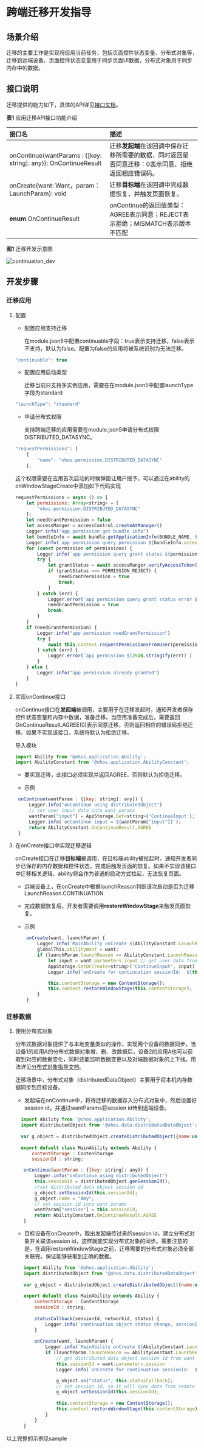 # 跨端迁移开发指导

## 场景介绍

迁移的主要工作是实现将应用当前任务，包括页面控件状态变量、分布式对象等，迁移到远端设备。页面控件状态变量用于同步页面UI数据，分布式对象用于同步内存中的数据。

## 接口说明

迁移提供的能力如下，具体的API详见[接口文档](https://gitee.com/openharmony/docs/blob/master/zh-cn/application-dev/reference/apis/js-apis-application-ability.md)。

**表1** 应用迁移API接口功能介绍

|接口名 | 描述|
|:------ | :------|
| onContinue(wantParams : {[key: string]: any}): OnContinueResult | 迁移**发起端**在该回调中保存迁移所需要的数据，同时返回是否同意迁移：0表示同意，拒绝返回相应错误码。 |
| onCreate(want: Want，param：LaunchParam): void | 迁移**目标端**在该回调中完成数据恢复，并触发页面恢复。 |
| **enum** OnContinueResult | onContinue的返回值类型：AGREE表示同意；REJECT表示拒绝；MISMATCH表示版本不匹配 |



**图1** 迁移开发示意图

![continuation_dev](figures/continuation-info.png)

## 开发步骤

### 迁移应用

1. 配置

   - 配置应用支持迁移

     在module.json5中配置continuable字段：true表示支持迁移，false表示不支持，默认为false。配置为false的应用将被系统识别为无法迁移。

   ```javascript
   "continuable": true
   ```

   

   * 配置应用启动类型

     迁移当前只支持多实例应用，需要在在module.json5中配置launchType字段为standard

   ```javascript
   "launchType": "standard"
   ```
   
   

   * 申请分布式权限
   
     支持跨端迁移的应用需要在module.json5申请分布式权限 DISTRIBUTED_DATASYNC。
   
   ```javascript
   "requestPermissions": [
       {
           "name": "ohos.permission.DISTRIBUTED_DATASYNC"
       },
   ```
   
   这个权限需要在应用首次启动的时候弹窗让用户授予，可以通过在ability的onWindowStageCreate中添加如下代码实现
   
   ```javascript
   requestPermissions = async () => {
       let permissions: Array<string> = [
           "ohos.permission.DISTRIBUTED_DATASYNC"
       ];
       let needGrantPermission = false
       let accessManger = accessControl.createAtManager()
       Logger.info("app permission get bundle info")
       let bundleInfo = await bundle.getApplicationInfo(BUNDLE_NAME, 0, 100)
       Logger.info(`app permission query permission ${bundleInfo.accessTokenId.toString()}`)
       for (const permission of permissions) {
           Logger.info(`app permission query grant status ${permission}`)
           try {
               let grantStatus = await accessManger.verifyAccessToken(bundleInfo.accessTokenId, permission)
               if (grantStatus === PERMISSION_REJECT) {
                   needGrantPermission = true
                   break;
               }
           } catch (err) {
               Logger.error(`app permission query grant status error ${permission} ${JSON.stringify(err)}`)
               needGrantPermission = true
               break;
           }
       }
       if (needGrantPermission) {
           Logger.info("app permission needGrantPermission")
           try {
               await this.context.requestPermissionsFromUser(permissions)
           } catch (err) {
               Logger.error(`app permission ${JSON.stringify(err)}`)
           }
       } else {
           Logger.info("app permission already granted")
       }
   }
   ```
   
   

2. 实现onContinue接口

   onContinue接口在**发起端**被调用，主要用于在迁移发起时，通知开发者保存控件状态变量和内存中数据，准备迁移。当应用准备完成后，需要返回OnContinueResult.AGREE(0)表示同意迁移，否则返回相应的错误码拒绝迁移。如果不实现该接口，系统将默认为拒绝迁移。

   导入模块
   
   ```javascript
   import Ability from '@ohos.application.Ability';
   import AbilityConstant from '@ohos.application.AbilityConstant';
   ```
   
   - 要实现迁移，此接口必须实现并返回AGREE，否则默认为拒绝迁移。


   - 示例

   ```javascript
    onContinue(wantParam : {[key: string]: any}) {
        Logger.info("onContinue using distributedObject")
        // set user input data into want params
        wantParam["input"] = AppStorage.Get<string>('ContinueInput');
        Logger.info(`onContinue input = ${wantParam["input"]}`);
        return AbilityConstant.OnContinueResult.AGREE
    }
   ```

   

3. 在onCreate接口中实现迁移逻辑

   onCreate接口在迁移**目标端**被调用，在目标端ability被拉起时，通知开发者同步已保存的内存数据和控件状态，完成后触发页面的恢复。如果不实现该接口中迁移相关逻辑，ability将会作为普通的启动方式拉起，无法恢复页面。

   - 远端设备上，在onCreate中根据launchReason判断该次启动是否为迁移LaunchReason.CONTINUATION
   
   
   - 完成数据恢复后，开发者需要调用**restoreWindowStage**来触发页面恢复。
   
   
   * 示例
   
   ```javascript
       onCreate(want, launchParam) {
           Logger.info(`MainAbility onCreate ${AbilityConstant.LaunchReason.CONTINUATION}`)
           globalThis.abilityWant = want;
           if (launchParam.launchReason == AbilityConstant.LaunchReason.CONTINUATION) {
               let input = want.parameters.input // get user data from want params
               AppStorage.SetOrCreate<string>('ContinueInput', input)
               Logger.info(`onCreate for continuation sessionId:  ${this.sessionId}`)
   
               this.contentStorage = new ContentStorage();
               this.context.restoreWindowStage(this.contentStorage);
           }
       }
   ```
   
   

### 迁移数据

1. 使用分布式对象

   分布式数据对象提供了与本地变量类似的操作，实现两个设备的数据同步，当设备1的应用A的分布式数据对象增、删、改数据后，设备2的应用A也可以获取到对应的数据变化，同时还能监听数据变更以及对端数据对象的上下线。用法详见[分布式对象指导文档](https://gitee.com/openharmony/docs/blob/master/zh-cn/application-dev/database/database-distributedobject-guidelines.md)。

   迁移场景中，分布式对象（distributedDataObject）主要用于将本机内存数据同步到目标设备。

   - 发起端在onContinue中，将待迁移的数据存入分布式对象中，然后设置好session id，并通过wantParams将session id传到远端设备。

    ```javascript
      import Ability from '@ohos.application.Ability';
      import distributedObject from '@ohos.data.distributedDataObject';
     
      var g_object = distributedObject.createDistributedObject({name:undefined});
     
      export default class MainAbility extends Ability {
          contentStorage : ContenStorage
          sessionId : string;
   
       onContinue(wantParam : {[key: string]: any}) {
           Logger.info("onContinue using distributedObject")
           this.sessionId = distributedObject.genSessionId();
           //set distributed data object session id
           g_object.setSessionId(this.sessionId);
           g_object.name = "Amy";
           // set session id into want params
           wantParam["session"] = this.sessionId;
           return AbilityConstant.OnContinueResult.AGREE
       }
   
    ```

   - 目标设备在onCreate中，取出发起端传过来的session id，建立分布式对象并关联该session id，这样就能实现分布式对象的同步。需要注意的是，在调用restoreWindowStage之前，迁移需要的分布式对象必须全部关联完，保证能够获取到正确的数据。
   
   ```javascript
      import Ability from '@ohos.application.Ability';
      import distributedObject from '@ohos.data.distributedDataObject';
      
      var g_object = distributedObject.createDistributedObject({name:undefined});
      
      export default class MainAbility extends Ability {
          contentStorage : ContentStorage
          sessionId : string;
      
          statusCallback(sessionId, networkid, status) {
              Logger.info(`continuation object status change, sessionId: ${sessionId}, status: ${status}, g_object.name: ${g_object.name}`)
          }
          
          onCreate(want, launchParam) {
              Logger.info(`MainAbility onCreate ${AbilityConstant.LaunchReason.CONTINUATION}`)
              if (launchParam.launchReason == AbilityConstant.LaunchReason.CONTINUATION) {
                  // get distributed data object session id from want params
                  this.sessionId = want.parameters.session
                  Logger.info(`onCreate for continuation sessionId:  ${this.sessionId}`)
   
                  g_object.on("status", this.statusCallback);
                  // set session id, so it will sync data from remote device
                  g_object.setSessionId(this.sessionId);
          
                  this.contentStorage = new ContentStorage();
                  this.context.restoreWindowStage(this.contentStorage);
              }
          }
      }
   ```
   
   

以上完整的示例见sample



